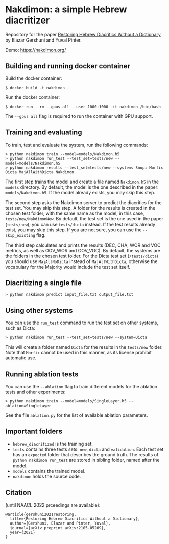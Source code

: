 # Nakdimon: a simple Hebrew diacritizer

Repository for the paper [Restoring Hebrew Diacritics Without a Dictionary](https://arxiv.org/abs/2105.05209) by Elazar Gershuni and Yuval Pinter.

Demo: https://nakdimon.org/

## Building and running docker container
Build the docker container:
```
$ docker build -t nakdimon .
```

Run the docker container:
```
$ docker run --rm --gpus all --user 1000:1000 -it nakdimon /bin/bash
```

The `--gpus all` flag is required to run the container with GPU support.

## Training and evaluating
To train, test and evaluate the system, run the following commands:
```
> python nakdimon train --model=models/Nakdimon.h5
> python nakdimon run_test --test_set=tests/new --model=models/Nakdimon.h5
> python nakdimon results --test_set=tests/new --systems Snopi Morfix Dicta MajAllWithDicta Nakdimon
```
The first step trains the model and create a file named `Nakdimon.h5` in the `models` directory.
By default, the model is the one described in the paper: `models/Nakdimon.h5`.
If the model already exists, you may skip this step. 

The second step asks the Nakdimon server to predict the diacritics for the test set. You may skip this step.
A folder for the results is created in the chosen test folder, with the same name as the model; in this case, `tests/new/NakdimonNew`.
By default, the test set is the one used in the paper (`tests/new`); you can use `tests/dicta` instead.
If the test results already exist, you may skip this step. If you are not sure, you can use the `--skip_existing` flag.

The third step calculates and prints the results (DEC, CHA, WOR and VOC metrics, as well as OOV_WOR and OOV_VOC).
By default, the systems are the folders in the chosen test folder.
For the Dicta test set (`/tests/dicta`) you should use `MajAllNoDicta` instead of `MajAllWithDicta`, otherwise the vocabulary for the Majority would include the test set itself.

## Diacritizing a single file
```
> python nakdimon predict input_file.txt output_file.txt
```

## Using other systems
You can use the `run_test` command to run the test set on other systems, such as Dicta:
```
> python nakdimon run_test --test_set=tests/new --system=Dicta
```
This will create a folder named `Dicta` for the results in the `tests/new` folder.
Note that `Morfix` cannot be used in this manner, as its license prohibit automatic use.

## Running ablation tests
You can use the `--ablation` flag to train different models for the ablation tests and other experiments:
```
> python nakdimon train --model=models/SingleLayer.h5 --ablation=SingleLayer
```
See the file `ablation.py` for the list of available ablation parameters.

## Important folders
* `hebrew_diacritized` is the training set.
* `tests` contains three tests sets: `new`, `dicta` and `validation`.
  Each test set has an `expected` folder that describes the ground truth.
  The results of `python nakdimon run_test` are stored in sibling folder, named after the model.
* `models` contains the trained model.
* `nakdimon` holds the source code.

## Citation
(until NAACL 2022 prceedings are available):
```
@article{gershuni2021restoring,
  title={Restoring Hebrew Diacritics Without a Dictionary},
  author={Gershuni, Elazar and Pinter, Yuval},
  journal={arXiv preprint arXiv:2105.05209},
  year={2021}
}
```
